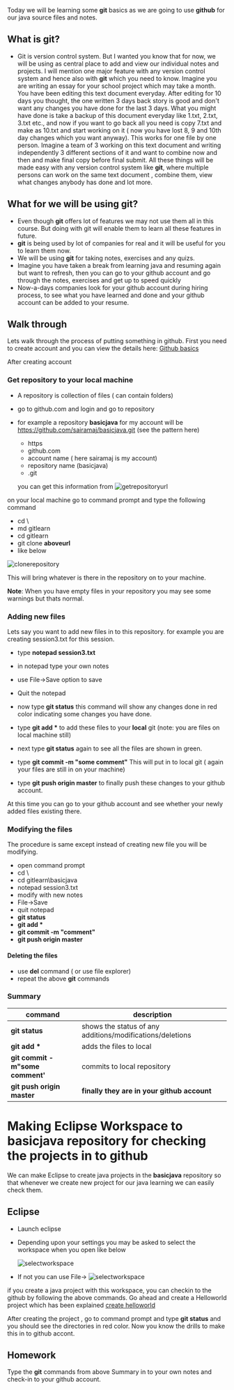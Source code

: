 Today we will be learning some __git__ basics as we are going to use __github__ for our java source files and notes.

## What is git?
* Git is version control system. But I wanted you know that for now, we will be using as central place to add and view our individual notes and projects. I will mention one major feature with any version control system and hence also with __git__  which you need to know.
Imagine  you are writing an essay for your school project which may take a month. You have been editing this text document everyday. After editing for 10 days you thought, the one written 3 days back story is good and don't want any changes you have done for the last 3 days. What you might have done is take a backup of this document everyday like 1.txt, 2.txt, 3.txt etc., and now if you want to go back all you need is copy 7.txt and make as 10.txt and start working on it ( now  you have lost 8, 9 and 10th day changes which you want anyway). This works for one file by one person. Imagine a team of 3 working on this text document and writing independently 3 different sections of it and want to combine now and then and make final copy before final submit. All these things will be made easy with any version control system like __git__,  where multiple persons can work on the same text document , combine them, view what changes anybody has done and lot more.

## What for we will be using __git__?
* Even though __git__ offers lot of features we may not use them all in this course. But doing with git will enable them to learn all these features in future.
* __git__ is being used by lot of companies for real and it will be useful for you to learn them now.
* We will be using __git__ for taking notes, exercises and any quizs.
* Imagine you have taken a break from learning java and resuming again but want to refresh, then you can go to your github account and go through the notes, exercises and get up to speed quickly
* Now-a-days companies look for your github account during hiring process, to see what you have learned and done and your github account can be added to your resume.

## Walk through
Lets walk through the process of putting something in github.
First you need to create account and you can view the details here: [Github basics](https://github.com/sairamaj/programmingclass/blob/master/sessions/githubinfo.MD)

After creating account 

### Get repository to your local machine
* A repository is collection of files ( can contain folders) 
* go to github.com and login and go to repository
* for example a repository __basicjava__ for my account will be
    https://github.com/sairamaj/basicjava.git
    (see the pattern here)
    * https
    * github.com
    * account name ( here sairamaj is my account)
    * repository name (basicjava)
    * .git
    
    you can get this information from ![getrepositoryurl](https://github.com/sairamaj/programmingclass/blob/master/images/getrepositoryurl.png)

on your local machine go to command prompt and type the following command 
* cd \
* md gitlearn
* cd gitlearn
* git clone __aboveurl__
* like below

![clonerepository](https://github.com/sairamaj/programmingclass/blob/master/images/clonerepository.png)

This will bring whatever is there in the repository on to your machine.

__Note__: When you have empty files in your repository you may see some warnings but thats normal.

### Adding new files
Lets say you want to add new files in to this repository. for example you are creating session3.txt for this session.

* type __notepad session3.txt__
* in notepad type your own notes
* use File->Save option to save 
* Quit the notepad

* now type __git status__ this command will show any changes done in red color indicating some changes  you have done.

* type  __git add &ast;__ to add these files to your __local__ git (note: you are files on local machine still)
* next type __git status__ again to see all the files are shown in green.
* type __git commit -m "some comment"__ This will put in to local git ( again your files are still in on  your machine)
* type __git push origin master__ to finally push these changes to  your github account.

At this time you can go to your github account and see whether your newly added files existing there.

### Modifying the files
The procedure is same except instead of creating new file you will be modifying.
* open command prompt
* cd \
* cd gitlearn\basicjava
* notepad session3.txt
* modify with new notes
* File->Save
* quit notepad
* __git status__
* __git add &ast;__
* __git commit -m "comment"__
* __git push origin master__

#### Deleting the files
* use __del__ command ( or use file explorer)
* repeat the above __git__ commands

### Summary

   |    command                         |  description
   | ------------------                 | -----------------    
   |     __git status__                 |     shows the status of any additions/modifications/deletions
   |     __git add &ast;__              |     adds the files to local
   |     __git commit -m"some comment'__|     commits to local repository
   |     __git push origin master__     |     **finally they are in your github account**


# Making Eclipse Workspace to basicjava repository for checking the projects in to github
We can make Eclipse to create java projects in the __basicjava__ repository so that whenever we create new project for our java learning we can easily check them.

## Eclipse
* Launch eclipse
* Depending upon your settings you may be asked to select the workspace when you open like below

    ![selectworkspace](https://github.com/sairamaj/programmingclass/blob/master/images/selectworkspace.png)

* If not you can use File-> 
    ![selectworkspace](https://github.com/sairamaj/programmingclass/blob/master/images/selectworkspace2.png)

if you create a java project with this workspace, you can checkin to the github by following the above commands. 
Go ahead and create a Helloworld project which has been explained [create helloworld](https://github.com/sairamaj/programmingclass/blob/master/sessions/Session2.MD)

After creating the project , go to command prompt and type __git status__ and you should see the directories in red color. Now  you know the drills to make this in to github accont.

## Homework
Type the __git__ commands from above Summary in to your own notes and check-in to your github account.






